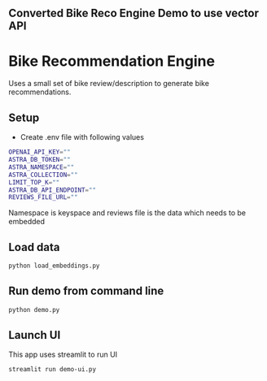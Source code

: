 ## Converted Bike Reco Engine Demo to use vector API

# Bike Recommendation Engine
Uses a small set of bike review/description to generate bike recommendations.

## Setup
- Create .env file with following values
```sh
OPENAI_API_KEY=""
ASTRA_DB_TOKEN=""
ASTRA_NAMESPACE=""
ASTRA_COLLECTION=""
LIMIT_TOP_K=""
ASTRA_DB_API_ENDPOINT=""
REVIEWS_FILE_URL=""
```
Namespace is keyspace and reviews file is the data which needs to be embedded

## Load data
```sh
python load_embeddings.py
```
## Run demo from command line
```sh
python demo.py
```
## Launch UI
This app uses streamlit to run UI
```sh
streamlit run demo-ui.py
```


